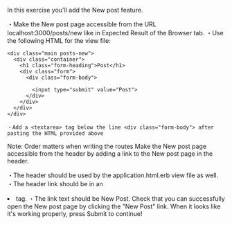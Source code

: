 In this exercise you'll add the New post feature.
  
・Make the New post page accessible from the URL localhost:3000/posts/new like in Expected Result of the Browser tab. 
・Use the following HTML for the view file: 
```
<div class="main posts-new">
  <div class="container">
    <h1 class="form-heading">Post</h1>
    <div class="form">
      <div class="form-body">
        
        <input type="submit" value="Post">
      </div>
    </div>
  </div>
</div>
```
```
・Add a <textarea> tag below the line <div class="form-body"> after pasting the HTML provided above
 ```
Note:
Order matters when writing the routes
Make the New post page accessible from the header by adding a link to the New post page in the header.
    
・The header should be used by the application.html.erb view file as well.
・The header link should be in an <li> tag.
・The link text should be New Post.
Check that you can successfully open the New post page by clicking the "New Post" link. When it looks like it's working properly, press Submit to continue!
